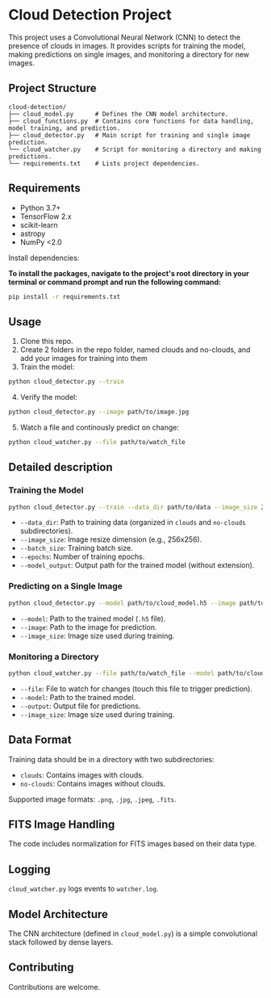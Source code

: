 # Cloud Detection Project

This project uses a Convolutional Neural Network (CNN) to detect the presence of clouds in images. It provides scripts for training the model, making predictions on single images, and monitoring a directory for new images.

## Project Structure

```
cloud-detection/
├── cloud_model.py      # Defines the CNN model architecture.
├── cloud_functions.py  # Contains core functions for data handling, model training, and prediction.
├── cloud_detector.py   # Main script for training and single image prediction.
└── cloud_watcher.py    # Script for monitoring a directory and making predictions.
└── requirements.txt    # Lists project dependencies.
```

## Requirements

*   Python 3.7+
*   TensorFlow 2.x
*   scikit-learn
*   astropy
*   NumPy <2.0


Install dependencies:

**To install the packages, navigate to the project's root directory in your terminal or command prompt and run the following command:**

```bash
pip install -r requirements.txt
```

## Usage
1. Clone this repo.
2. Create 2 folders in the repo folder, named clouds and no-clouds, and add your images for training into them
3. Train the model:
```bash
python cloud_detector.py --train
```
4. Verify the model:
```bash
python cloud_detector.py --image path/to/image.jpg
```
5. Watch a file and continously predict on change:
```bash
python cloud_watcher.py --file path/to/watch_file
```

## Detailed description

### Training the Model

```bash
python cloud_detector.py --train --data_dir path/to/data --image_size 256 --batch_size 32 --epochs 30 --model_output cloud_model
```

*   `--data_dir`: Path to training data (organized in `clouds` and `no-clouds` subdirectories).
*   `--image_size`: Image resize dimension (e.g., 256x256).
*   `--batch_size`: Training batch size.
*   `--epochs`: Number of training epochs.
*   `--model_output`: Output path for the trained model (without extension).

### Predicting on a Single Image

```bash
python cloud_detector.py --model path/to/cloud_model.h5 --image path/to/image.jpg --image_size 256
```

*   `--model`: Path to the trained model (`.h5` file).
*   `--image`: Path to the image for prediction.
*   `--image_size`: Image size used during training.

### Monitoring a Directory

```bash
python cloud_watcher.py --file path/to/watch_file --model path/to/cloud_model.h5 --output predictions.txt --image_size 256
```

*   `--file`: File to watch for changes (touch this file to trigger prediction).
*   `--model`: Path to the trained model.
*   `--output`: Output file for predictions.
*   `--image_size`: Image size used during training.

## Data Format

Training data should be in a directory with two subdirectories:

*   `clouds`: Contains images with clouds.
*   `no-clouds`: Contains images without clouds.

Supported image formats: `.png`, `.jpg`, `.jpeg`, `.fits`.

## FITS Image Handling

The code includes normalization for FITS images based on their data type.


## Logging

`cloud_watcher.py` logs events to `watcher.log`.

## Model Architecture

The CNN architecture (defined in `cloud_model.py`) is a simple convolutional stack followed by dense layers.

## Contributing

Contributions are welcome.